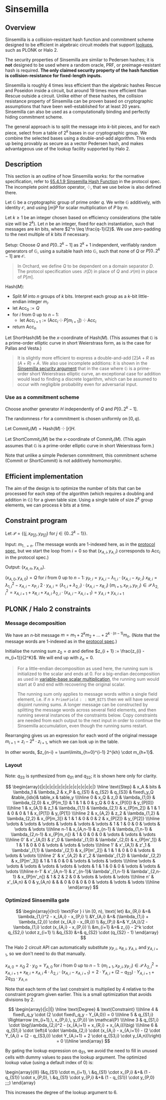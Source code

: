 # Sinsemilla

## Overview
Sinsemilla is a collision-resistant hash function and commitment scheme designed to be efficient in algebraic circuit models that support [lookups](https://zcash.github.io/halo2/design/proving-system/lookup.html), such as PLONK or Halo 2.

The security properties of Sinsemilla are similar to Pedersen hashes; it is **not** designed to be used where a random oracle, PRF, or preimage-resistant hash is required. **The only claimed security property of the hash function is collision-resistance for fixed-length inputs.**

Sinsemilla is roughly 4 times less efficient than the algebraic hashes Rescue and Poseidon inside a circuit, but around 19 times more efficient than Rescue outside a circuit. Unlike either of these hashes, the collision resistance property of Sinsemilla can be proven based on cryptographic assumptions that have been well-established for at least 20 years. Sinsemilla can also be used as a computationally binding and perfectly hiding commitment scheme.

The general approach is to split the message into $k$-bit pieces, and for each piece, select from a table of $2^k$ bases in our cryptographic group. We combine the selected bases using a double-and-add algorithm. This ends up being provably as secure as a vector Pedersen hash, and makes advantageous use of the lookup facility supported by Halo 2.

## Description

This section is an outline of how Sinsemilla works: for the normative specification, refer to [§5.4.1.9 Sinsemilla Hash Function](https://zips.z.cash/protocol/protocol.pdf#concretesinsemillahash) in the protocol spec. The incomplete point addition operator, ⸭, that we use below is also defined there.

Let $\mathbb{G}$ be a cryptographic group of prime order $q$. We write $\mathbb{G}$ additively, with identity $\mathcal{O}$, and using $[m] P$ for scalar multiplication of $P$ by $m$.

Let $k \geq 1$ be an integer chosen based on efficiency considerations (the table size will be $2^k$). Let $n$ be an integer, fixed for each instantiation, such that messages are $kn$ bits, where $2^n \leq \frac{q-1}{2}$. We use zero-padding to the next multiple of $k$ bits if necessary.

$\textsf{Setup}$: Choose $Q$ and $P[0..2^k - 1]$ as $2^k + 1$ independent, verifiably random generators of $\mathbb{G}$, using a suitable hash into $\mathbb{G}$, such that none of $Q$ or $P[0..2^k - 1]$ are $\mathcal{O}$.

> In Orchard, we define $Q$ to be dependent on a domain separator $D$. The protocol specification uses $\mathcal{Q}(D)$ in place of $Q$ and $\mathcal{S}(m)$ in place of $P[m]$.

$\textsf{Hash}(M)$:
- Split $M$ into $n$ groups of $k$ bits. Interpret each group as a $k$-bit little-endian integer $m_i$.
- let $\mathsf{Acc}_0 := Q$
- for $i$ from $0$ up to $n-1$:
  - let $\mathsf{Acc}_{i+1} := (\mathsf{Acc}_i \;⸭\; P[m_{i+1}]) \;⸭\; \mathsf{Acc}_i$
- return $\mathsf{Acc}_n$

Let $\textsf{ShortHash}(M)$ be the $x$-coordinate of $\textsf{Hash}(M)$. (This assumes that $\mathbb{G}$ is a prime-order elliptic curve in short Weierstrass form, as is the case for Pallas and Vesta.)

> It is slightly more efficient to express a double-and-add $[2] A + R$ as $(A + R) + A$. We also use incomplete additions: it is shown in the [Sinsemilla security argument](https://zips.z.cash/protocol/protocol.pdf#sinsemillasecurity) that in the case where $\mathbb{G}$ is a prime-order short Weierstrass elliptic curve, an exceptional case for addition would lead to finding a discrete logarithm, which can be assumed to occur with negligible probability even for adversarial input.

### Use as a commitment scheme
Choose another generator $H$ independently of $Q$ and $P[0..2^k - 1]$.

The randomness $r$ for a commitment is chosen uniformly on $[0, q)$.

Let $\textsf{Commit}_r(M) = \textsf{Hash}(M) \;⸭\; [r] H$.

Let $\textsf{ShortCommit}_r(M)$ be the $x\text{-coordinate}$ of $\textsf{Commit}_r(M)$. (This again assumes that $\mathbb{G}$ is a prime-order elliptic curve in short Weierstrass form.)

Note that unlike a simple Pedersen commitment, this commitment scheme ($\textsf{Commit}$ or $\textsf{ShortCommit}$) is not additively homomorphic.

## Efficient implementation
The aim of the design is to optimize the number of bits that can be processed for each step of the algorithm (which requires a doubling and addition in $\mathbb{G}$) for a given table size. Using a single table of size $2^k$ group elements, we can process $k$ bits at a time.

## Constraint program
Let $\mathcal{P} = \left\{(j,\, x_{P[j]},\, y_{P[j]}) \text{ for } j \in \{0..2^k - 1\}\right\}$.

Input: $m_{1..=n}$. (The message words are 1-indexed here, as in the [protocol spec](https://zips.z.cash/protocol/nu5.pdf#concretesinsemillahash), but we start the loop from $i = 0$ so that $(x_{A,i}, y_{A,i})$ corresponds to $\mathsf{Acc}_i$ in the protocol spec.)

Output: $(x_{A,n},\, y_{A,n})$.

$(x_{A,0},\, y_{A,0}) = Q$
for $i$ from $0$ up to $n-1$:
    $y_{P,i} = y_{A,i} - \lambda_{1,i} \cdot (x_{A,i} - x_{P,i})$
    $x_{R,i} = \lambda_{1,i}^2 - x_{A,i} - x_{P,i}$
    $2 \cdot y_{A,i} = (\lambda_{1,i} + \lambda_{2,i}) \cdot (x_{A,i} - x_{R,i})$
    $(m_{i+1},\, x_{P,i},\, y_{P,i}) \in \mathcal{P}$
    $\lambda_{2,i}^2 = x_{A,i+1} + x_{R,i} + x_{A,i}$
    $\lambda_{2,i} \cdot (x_{A,i} - x_{A,i+1}) = y_{A,i} + y_{A,i+1}$


## PLONK / Halo 2 constraints

### Message decomposition
We have an $n$-bit message $m = m_1 + 2^k m_2 + ... + 2^{k\cdot (n-1)} m_n$. (Note that the message words are 1-indexed as in the [protocol spec](https://zips.z.cash/protocol/nu5.pdf#concretesinsemillahash).)

Initialise the running sum $z_0 = \alpha$ and define $z_{i + 1} := \frac{z_{i} - m_{i+1}}{2^K}$. We will end up with $z_n = 0.$

> For a little-endian decomposition as used here, the running sum is initialized to the scalar and ends at 0. For a big-endian decomposition as used in [variable-base scalar multiplication](ecc/var-base-scalar-mul.md), the running sum would start at 0 and end with recovering the original scalar.
>
> The running sum only applies to message words within a single field element, i.e. if $n \geq \mathtt{PrimeField::NUM\_BITS}$ then we will have several disjoint running sums. A longer message can be constructed by splitting the message words across several field elements, and then running several instances of the constraints below. Copy constraints are needed from each output to the next input in order to continue the Sinsemilla accumulation, even though the running sums restart.

Rearranging gives us an expression for each word of the original message $m_{i+1} = z_{i} - 2^k \cdot z_{i + 1}$, which we can look up in the table.

In other words, $z_{n-i} = \sum\limits_{h=0}^{i-1} 2^{kh} \cdot m_{h+1}$.

### Layout

Note: $q_{S3}$ is synthesized from $q_{S1}$ and $q_{S2}$; it is shown here only for clarity.

$$
\begin{array}{|c|c|c|c|c|c|c|c|c|c|c|c|c|}
\hline
\text{Step} &    x_A     &   bits    &    \lambda_1     &   \lambda_2      &    x_P       & q_{S1} & q_{S2} & q_{S3} & fixed\_y_Q  &table_{idx}&    table_x     &    table_y      \\\hline
    0       & x_Q        &   z_0     & \lambda_{1,0}    & \lambda_{2,0}    & x_{P[m_1]}   & 1      & 1      & 0      &   y_Q      &    0      & x_{P[0]}       & y_{P[0]}        \\\hline
    1       & x_{A,1}    &   z_1     & \lambda_{1,1}    & \lambda_{2,1}    & x_{P[m_2]}   & 1      & 1      & 0      &     0       &    1      & x_{P[1]}       & y_{P[1]}        \\\hline
    2       & x_{A,2}    &   z_2     & \lambda_{1,2}    & \lambda_{2,2}    & x_{P[m_3]}   & 1      & 1      & 0      &     0       &    2      & x_{P[2]}       & y_{P[2]}        \\\hline
  \vdots    & \vdots     &   \vdots  & \vdots           & \vdots           & \vdots       & 1      & 1      & 0      &     0       &  \vdots   & \vdots         & \vdots          \\\hline
   n-1      & x_{A,n-1}  &   z_{n-1} & \lambda_{1,n-1}  & \lambda_{2,n-1}  & x_{P[m_n]}   & 1      & 0      & 0      &     0       &  \vdots   & \vdots         & \vdots          \\\hline
    0'      & x'_{A,0}   &   z'_0    & \lambda'_{1,0}   & \lambda'_{2,0}   & x_{P[m'_1]}  & 1      & 1      & 0      &     0       &  \vdots   & \vdots         & \vdots          \\\hline
    1'      & x'_{A,1}   &   z'_1    & \lambda'_{1,1}   & \lambda'_{2,1}   & x_{P[m'_2]}  & 1      & 1      & 0      &     0       &  \vdots   & \vdots         & \vdots          \\\hline
    2'      & x'_{A,2}   &   z'_2    & \lambda'_{1,2}   & \lambda'_{2,2}   & x_{P[m'_3]}  & 1      & 1      & 0      &     0       &  \vdots   & \vdots         & \vdots          \\\hline
  \vdots    & \vdots     &   \vdots  & \vdots           & \vdots           & \vdots       & 1      & 1      & 0      &     0       &  \vdots   & \vdots         & \vdots          \\\hline
   n-1'     & x'_{A,n-1} &   z'_{n-1}& \lambda'_{1,n-1} & \lambda'_{2,n-1} & x_{P[m'_n]}  & 1      & 2      & 2      &     0       &  \vdots   & \vdots         & \vdots          \\\hline
    n'      & x'_{A,n}   &   0       & y_{A,n}          &                  &              & 0      & 0      & 0      &     0       &  \vdots   & \vdots         & \vdots          \\\hline
\end{array}
$$

### Optimized Sinsemilla gate

$$
\begin{array}{lrcl}
\text{For } i \in [0, n), \text{ let} &x_{R,i} &=& \lambda_{1,i}^2 - x_{A,i} - x_{P,i} \\
                                      &Y_{A,i} &=& (\lambda_{1,i} + \lambda_{2,i}) \cdot (x_{A,i} - x_{R,i}) \\
                                      &y_{P,i} &=& Y_{A,i}/2 - \lambda_{1,i} \cdot (x_{A,i} - x_{P,i}) \\
                                      &m_{i+1} &=& z_{i} - 2^k \cdot q_{S2,i} \cdot z_{i+1} \\
                                      &q_{S3}  &=& q_{S2} \cdot (q_{S2} - 1)
\end{array}
$$

The Halo 2 circuit API can automatically substitute $y_{P,i}$, $x_{R,i}$, $y_{A,i}$, and $y_{A,i+1}$, so we don't need to do that manually.

$x_{A,0} = x_Q$
$2 \cdot y_Q = Y_{A,0}$
for $i$ from $0$ up to $n-1$:
    $(m_{i+1},\, x_{P,i},\, y_{P,i}) \in \mathcal{P}$
    $\lambda_{2,i}^2 = x_{A,i+1} + x_{R,i} + x_{A,i}$
    $4 \cdot \lambda_{2,i} \cdot (x_{A,i} - x_{A,i+1}) = 2 \cdot Y_{A,i} + (2 - q_{S3}) \cdot Y_{A,i+1} + 2 q_{S3} \cdot y_{A,n}$

Note that each term of the last constraint is multiplied by $4$ relative to the constraint program given earlier. This is a small optimization that avoids divisions by $2$.

$$
\begin{array}{|c|l|}
\hline
\text{Degree} & \text{Constraint} \\\hline
4   & fixed\_q_y \cdot (2 \cdot fixed\_q_y - Y_{A,0}) = 0 \\\hline
5   & q_{S1,i} \Rightarrow (m_{i+1},\, x_{P,i},\, y_{P,i}) \in \mathcal{P} \\\hline
3   & q_{S1,i} \cdot \big(\lambda_{2,i}^2 - (x_{A,i+1} + x_{R,i} + x_{A,i})\big) \\\hline
6   & q_{S1,i} \cdot \left(4 \cdot \lambda_{2,i} \cdot (x_{A,i} - x_{A,i+1}) - (2 \cdot Y_{A,i} + (2 - q_{S3,i}) \cdot Y_{A,i+1} + 2 \cdot q_{S3,i} \cdot y_{A,n})\right) = 0 \\\hline
\end{array}
$$

By gating the lookup expression on $q_{S1}$, we avoid the need to fill in unused cells with dummy values to pass the lookup argument. The optimized lookup value (using a default index of $0$) is:

\begin{array}{lll}
(&q_{S1} \cdot m_{i+1}, \\
 &q_{S1} \cdot x_{P,i} &+& (1 - q_{S1}) \cdot x_{P,0}, \\
 &q_{S1} \cdot y_{P,i} &+& (1 - q_{S1}) \cdot y_{P,0} \;\;\;)
\end{array}

This increases the degree of the lookup argument to $6$.

